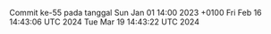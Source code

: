 Commit ke-55 pada tanggal Sun Jan 01 14:00 2023 +0100
Fri Feb 16 14:43:06 UTC 2024
Tue Mar 19 14:43:22 UTC 2024
